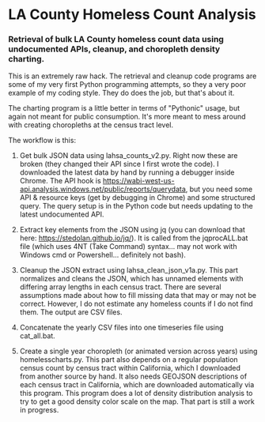 # **LA County Homeless Count Analysis**

### Retrieval of bulk LA County homeless count data using undocumented APIs, cleanup, and choropleth density charting.

This is an extremely raw hack. The retrieval and cleanup code programs are some of my very first Python programming attempts, so they a very poor example of my coding style. They do does the job, but that's about it.

The charting program is a little better in terms of "Pythonic" usage, but again not meant for public consumption. It's more meant to mess around with creating choropleths at the census tract level.

The workflow is this:

1) Get bulk JSON data using lahsa_counts_v2.py. Right now these are broken (they changed their API since I first wrote the code). I downloaded the latest data by hand by running a debugger inside Chrome. The API hook is https://wabi-west-us-api.analysis.windows.net/public/reports/querydata, but you need some API & resource keys (get by debugging in Chrome) and some structured query. The query setup is in the Python code but needs updating to the latest undocumented API.

2) Extract key elements from the JSON using jq (you can download that here: https://stedolan.github.io/jq/). It is called from the jqprocALL.bat file (which uses 4NT (Take Command) syntax... may not work with Windows cmd or Powershell... definitely not bash).

3) Cleanup the JSON extract using lahsa_clean_json_v1a.py. This part normalizes and cleans the JSON, which has unnamed elements with differing array lengths in each census tract. There are several assumptions made about how to fill missing data that may or may not be correct. However, I do not estimate any homeless counts if I do not find them. The output are CSV files.

4) Concatenate the yearly CSV files into one timeseries file using cat_all.bat.

5) Create a single year choropleth (or animated version across years) using homelesscharts.py. This part also depends on a regular population census count by census tract within California, which I downloaded from another source by hand. It also needs GEOJSON descriptions of each census tract in California, which are downloaded automatically via this program. This program does a lot of density distribution analysis to try to get a good density color scale on the map. That part is still a work in progress.


